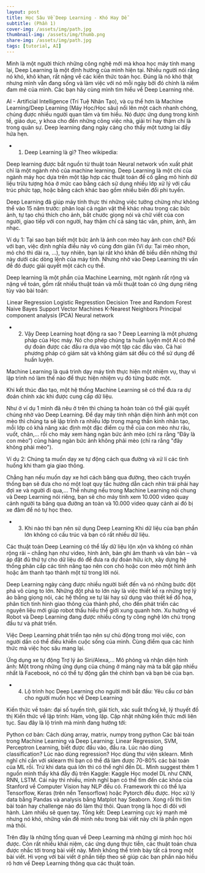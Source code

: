 ```yaml
---
layout: post
title: Học Sâu Về Deep Learning - Khó Hay Dễ 
subtitle: (Phần 1)
cover-img: /assets/img/path.jpg
thumbnail-img: /assets/img/thumb.png
share-img: /assets/img/path.jpg
tags: [tutorial, AI]
---
```


Mình là một người thích những công nghệ mới mà khoa học máy tính mang lại, Deep Learning là một định hướng của mình hiện tại. Nhiều người nói rằng nó khó, khô khan, rất nặng về các kiến thức toán học. Đúng là nó khó thật nhưng mình vẫn đang sống và làm việc với nó mỗi ngày bởi đó chính là niềm đam mê của mình. Các bạn hãy cùng mình tìm hiểu về Deep Learning nhé.

AI - Artificial Intelligence (Trí Tuệ Nhân Tạo), và cụ thể hơn là Machine Learning/Deep Learning (Máy Học/Học sâu) nổi lên một cách nhanh chóng, chúng được nhiều người quan tâm và tìm hiểu. Nó được ứng dụng trong kinh tế, giáo dục, y khoa cho đến những công việc nhà, giải trí hay thậm chí là trong quân sự. Deep learning đang ngày càng cho thấy một tương lai đầy hứa hẹn.

- 1. Deep Learning là gì?
Theo wikipedia:

Deep learning được bắt nguồn từ thuật toán Neural network vốn xuất phát chỉ là một ngành nhỏ của machine learning. Deep Learning là một chi của ngành máy học dựa trên một tập hợp các thuật toán để cố gắng mô hình dữ liệu trừu tượng hóa ở mức cao bằng cách sử dụng nhiều lớp xử lý với cấu trúc phức tạp, hoặc bằng cách khác bao gồm nhiều biến đổi phi tuyến.

Deep Learning đã giúp máy tính thực thi những việc tưởng chừng như không thể vào 15 năm trước: phân loại cả ngàn vật thể khác nhau trong các bức ảnh, tự tạo chú thích cho ảnh, bắt chước giọng nói và chữ viết của con người, giao tiếp với con người, hay thậm chí cả sáng tác văn, phim, ảnh, âm nhạc.



Ví dụ 1: Tại sao bạn biết một bức ảnh là ảnh con mèo hay ảnh con chó? Đối với bạn, việc định nghĩa điều này vô cùng đơn giản (Ví dụ: Tai mèo nhọn, mỏ chó thì dài ra, …), tuy nhiên, bạn lại rất khó khăn để biểu diễn những thứ này dưới các dòng lệnh của máy tính. Nhưng nhờ vào Deep Learning thì vấn đề đó được giải quyết một cách cụ thể.

Deep learning là một phần của Machine Learning, một ngành rất rộng và nặng về toán, gồm rất nhiều thuật toán và mỗi thuật toán có ứng dụng riêng tùy vào bài toán:

 Linear Regression
Logistic Regresstion
Decision Tree and Random Forest
Naive Bayes
Support Vector Machines
K-Nearest Neighbors
Principal component analysis (PCA)
Neural network

- 2. Vậy Deep Learning hoạt động ra sao ?
Deep Learning là một phương pháp của Học máy. Nó cho phép chúng ta huấn luyện một AI có thể dự đoán được các đầu ra dựa vào một tập các đầu vào. Cả hai phương pháp có giám sát và không giám sát đều có thể sử dụng để huấn luyện.

Machine Learning là quá trình dạy máy tính thực hiện một nhiệm vụ, thay vì lập trình nó làm thế nào để thực hiện nhiệm vụ đó từng bước một.

Khi kết thúc đào tạo, một hệ thống Machine Learning sẽ có thể đưa ra dự đoán chính xác khi được cung cấp dữ liệu.

Như ở ví dụ 1 mình đã nêu ở trên thì chúng ta hoàn toàn có thể giải quyết chúng nhờ vào Deep Learning. Để dạy máy tính nhận diện hình ảnh một con mèo thì chúng ta sẽ lập trình ra nhiều lớp trong mạng thần kinh nhân tạo, mỗi lớp có khả năng xác định một đặc điểm cụ thể của con mèo như râu, vuốt, chân,… rồi cho máy xem hàng ngàn bức ảnh mèo (chỉ ra rằng “Đây là con mèo”) cùng hàng ngàn bức ảnh không phải mèo (chỉ ra rằng "đây không phải mèo"). 

Ví dụ 2: Chúng ta muốn dạy xe tự động cách qua đường và xử lí các tình huống khi tham gia giao thông.

Chẳng hạn nếu muốn dạy xe hơi cách băng qua đường, theo cách truyền thống bạn sẽ đưa cho nó một loạt quy tắc hướng dẫn cách nhìn trái phải hay đợi xe và người đi qua,… Thế nhưng nếu trong Machine Learning nói chung và Deep Learning nói riêng, bạn sẽ cho máy tính xem 10.000 video quay cảnh người ta băng qua đường an toàn và 10.000 video quay cảnh ai đó bị xe đâm để nó tự học theo.



- 3. Khi nào thì bạn nên sử dụng Deep Learning
Khi dữ liệu của bạn phần lớn không có cấu trúc và bạn có rất nhiều dữ liệu.

Các thuật toán Deep Learning có thể lấy dữ liệu lộn xộn và không có nhãn rộng rãi – chẳng hạn như video, hình ảnh, bản ghi âm thanh và văn bản – và áp đặt đủ thứ tự cho dữ liệu đó để đưa ra dự đoán hữu ích, xây dựng hệ thống phân cấp các tính năng tạo nên con chó hoặc con mèo một hình ảnh hoặc âm thanh tạo thành một từ trong lời nói.

Deep Learning ngày càng được nhiều người biết đến và nó những bước đột phá vô cùng to lớn. Những đột phá to lớn này là việc thiết kế ra những trợ lý ảo bằng giọng nói, các hệ thống xe tự lái hay sử dụng vào thiết kế đồ họa, phân tích tình hình giao thông của thành phố, cho đến phát triển các nguyên liệu mới giúp robot thấu hiểu thế giới xung quanh hơn. Xu hướng về Robot và Deep Learning đang được nhiều công ty công nghệ lớn chú trọng đầu tư và phát triển.

Việc Deep Learning phát triển tạo nên sự chủ động trong mọi việc, con người dần có thể điều khiển cuộc sống của mình. Cùng điểm qua các hình thức mà việc học sâu mang lại.

Ứng dụng xe tự động
Trợ lý ảo Siri/Alexa,...
Mô phỏng và nhận diện hình ảnh: Một trong những ứng dụng của chúng ở mảng này mà ta bắt gặp nhiều nhất là Facebook, nó có thể tự động gắn thẻ chính bạn và bạn bè của bạn.


- 4. Lộ trình học Deep Learning cho người mới bắt đầu:
Yêu cầu cơ bản cho người muốn học về Deep Learning

Kiến thức về toán: đại số tuyến tính, giải tích, xác suất thống kê, lý thuyết đồ thị
Kiến thức về lập trình: Hàm, vòng lặp.
Cập nhật những kiến thức mới liên tục.
Sau đây là lộ trình mà mình đang hướng tới:

Python cơ bản: Cách dùng array, matrix, numpy trong python
Các bài toán trong Machine Learning và Deep Learning: Linear Regression, SVM, Perceptron Learning, biết được đầu vào, đầu ra. Lúc nào dùng classification? Lúc nào dùng regression?
Học dùng thư viện sklearn. Mình nghĩ chỉ cần với sklearn thì bạn có thể đã làm được 70-80% các bài toán của ML rồi. Trừ khi data quá lớn thì có thể nghĩ đến DL. Mình suggest thêm 1 nguồn mình thấy khá đầy đủ trên Kaggle: Kaggle
Học model DL như CNN, RNN, LSTM. Cái này thì nhiều, mình nghĩ bạn có thể tìm đến các khóa của Stanford về Computer Vision hay NLP đều có. Framework thì có thể lựa Tensorflow, Keras (trên nền Tensorflow) hoặc Pytorch đều được.
Học xử lý data bằng Pandas và analysis bằng Matplot hay Seaborn. 
Xong rồi thì tìm bài toán hay challenge nào đó làm thử thôi. Quan trọng là học đi đôi với hành. Làm nhiều sẽ quen tay.
Tổng kết:
Deep Learning cực kỳ mạnh mẽ nhưng nó khó, những vấn đề mình nêu trong bài viết này chỉ là phần ngọn mà thôi.

Trên đây là những tổng quan về Deep Learning mà những gì mình học hỏi được. Còn rất nhiều khái niệm, các ứng dụng thực tiễn, các thuật toán chưa được nhắc tới trong bài viết này. Mình không thể trình bày tất cả trong một bài viết. Hi vọng với bài viết ở phần tiếp theo sẽ giúp các bạn phần nào hiểu rõ hơn về Deep Learning thông qua các thuật toán.

